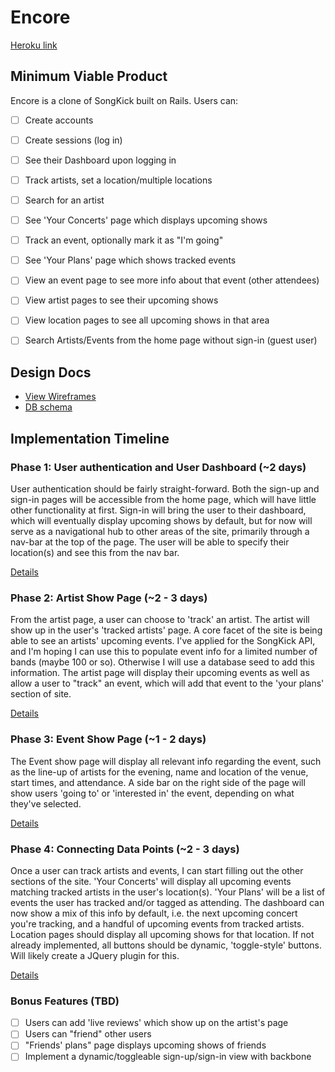 # Encore

[Heroku link][heroku]

[heroku]: #

## Minimum Viable Product
Encore is a clone of SongKick built on Rails. Users can:

<!-- This is a Markdown checklist. Use it to keep track of your progress! -->

- [ ] Create accounts
- [ ] Create sessions (log in)
- [ ] See their Dashboard upon logging in
- [ ] Track artists, set a location/multiple locations
- [ ] Search for an artist
- [ ] See 'Your Concerts' page which displays upcoming shows
- [ ] Track an event, optionally mark it as "I'm going"
- [ ] See 'Your Plans' page which shows tracked events
- [ ] View an event page to see more info about that event (other attendees)
- [ ] View artist pages to see their upcoming shows
- [ ] View location pages to see all upcoming shows in that area
- [ ] Search Artists/Events from the home page without sign-in (guest user)


## Design Docs
* [View Wireframes][views]
* [DB schema][schema]

[views]: ./docs/views.md
[schema]: ./docs/schema.md

## Implementation Timeline

### Phase 1: User authentication and User Dashboard (~2 days)
User authentication should be fairly straight-forward. Both the sign-up and
sign-in pages will be accessible from the home page, which will have little
other functionality at first. Sign-in will bring the user to their dashboard,
which will eventually display upcoming shows by default, but for now will serve
as a navigational hub to other areas of the site, primarily through a nav-bar at
the top of the page. The user will be able to specify their location(s) and see
this from the nav bar.

[Details][phase-one]

### Phase 2: Artist Show Page (~2 - 3 days)
From the artist page, a user can choose to 'track' an artist. The artist will
show up in the user's 'tracked artists' page. A core facet of the site is being
able to see an artists' upcoming events. I've applied for the SongKick API, and
I'm hoping I can use this to populate event info for a limited number of bands
(maybe 100 or so). Otherwise I will use a database seed to add this information.
The artist page will display their upcoming events as well as allow a user to
"track" an event, which will add that event to the 'your plans' section of site.

[Details][phase-two]

### Phase 3: Event Show Page (~1 - 2 days)
The Event show page will display all relevant info regarding the event, such as
the line-up of artists for the evening, name and location of the venue, start
times, and attendance. A side bar on the right side of the page will show users
'going to' or 'interested in' the event, depending on what they've selected.


[Details][phase-three]

### Phase 4: Connecting Data Points (~2 - 3 days)
Once a user can track artists and events, I can start filling out the other
sections of the site. 'Your Concerts' will display all upcoming events matching
tracked artists in the user's location(s). 'Your Plans' will be a list of events
the user has tracked and/or tagged as attending. The dashboard can now show a mix
of this info by default, i.e. the next upcoming concert you're tracking, and
a handful of upcoming events from tracked artists. Location pages should display
all upcoming shows for that location. If not already implemented, all buttons
should be dynamic, 'toggle-style' buttons. Will likely create a JQuery plugin for
this.

[Details][phase-four]


### Bonus Features (TBD)
- [ ] Users can add 'live reviews' which show up on the artist's page
- [ ] Users can "friend" other users
- [ ] "Friends' plans" page displays upcoming shows of friends
- [ ] Implement a dynamic/toggleable sign-up/sign-in view with backbone

[phase-one]: ./docs/phases/phase1.md
[phase-two]: ./docs/phases/phase2.md
[phase-three]: ./docs/phases/phase3.md
[phase-four]: ./docs/phases/phase4.md
